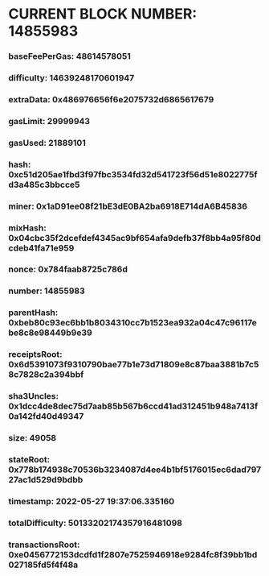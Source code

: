 # CURRENT BLOCK NUMBER: 14855983

### baseFeePerGas: 48614578051
### difficulty: 14639248170601947
### extraData: 0x486976656f6e2075732d6865617679
### gasLimit: 29999943
### gasUsed: 21889101
### hash: 0xc51d205ae1fbd3f97fbc3534fd32d541723f56d51e8022775fd3a485c3bbcce5
### miner: 0x1aD91ee08f21bE3dE0BA2ba6918E714dA6B45836
### mixHash: 0x04cbc35f2dcefdef4345ac9bf654afa9defb37f8bb4a95f80dcdeb41fa71e959
### nonce: 0x784faab8725c786d
### number: 14855983
### parentHash: 0xbeb80c93ec6bb1b8034310cc7b1523ea932a04c47c96117ebe8c8e98449b9e39
### receiptsRoot: 0x6d5391073f9310790bae77b1e73d71809e8c87baa3881b7c58c7828c2a394bbf
### sha3Uncles: 0x1dcc4de8dec75d7aab85b567b6ccd41ad312451b948a7413f0a142fd40d49347
### size: 49058
### stateRoot: 0x778b174938c70536b3234087d4ee4b1bf5176015ec6dad79727ac1d529d9bdbb
### timestamp: 2022-05-27 19:37:06.335160
### totalDifficulty: 50133202174357916481098
### transactionsRoot: 0xe0456772153dcdfd1f2807e7525946918e9284fc8f39bb1bd027185fd5f4f48a
